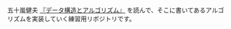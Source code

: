 

五十嵐健夫 [『データ構造とアルゴリズム』](https://www.amazon.co.jp/%E3%83%87%E3%83%BC%E3%82%BF%E6%A7%8B%E9%80%A0%E3%81%A8%E3%82%A2%E3%83%AB%E3%82%B4%E3%83%AA%E3%82%BA%E3%83%A0-%E6%96%B0%E3%83%BB%E6%83%85%E5%A0%B1-%E9%80%9A%E4%BF%A1%E3%82%B7%E3%82%B9%E3%83%86%E3%83%A0%E5%B7%A5%E5%AD%A6-%E4%BA%94%E5%8D%81%E5%B5%90-%E5%81%A5%E5%A4%AB/dp/4901683497) を読んで、そこに書いてあるアルゴリズムを実装していく練習用リポジトリです。

